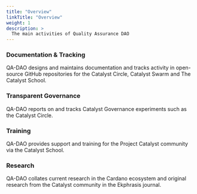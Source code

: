 ```yaml
---
title: "Overview"
linkTitle: "Overview"
weight: 1
description: >
  The main activities of Quality Assurance DAO
---
```

### Documentation & Tracking
QA-DAO designs and maintains documentation and tracks activity in open-source GitHub repositories for the Catalyst Circle, Catalyst Swarm and The Catalyst School.

### Transparent Governance
QA-DAO reports on and tracks Catalyst Governance experiments such as the Catalyst Circle.

### Training
QA-DAO provides support and training for the Project Catalyst community via the Catalyst School.

### Research
QA-DAO collates current research in the Cardano ecosystem and original research from the Catalyst community in the Ekphrasis journal.

